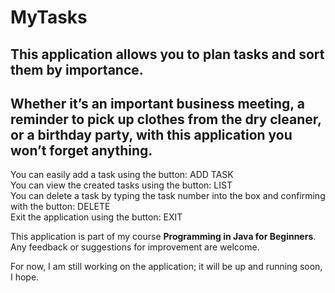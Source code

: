 # MyTasks
## This application allows you to plan tasks and sort them by importance.
## Whether it’s an important business meeting, a reminder to pick up clothes from the dry cleaner, or a birthday party, with this application you won’t forget anything.

  You can easily add a task using the button: ADD TASK\
  You can view the created tasks using the button: LIST\
  You can delete a task by typing the task number into the box and confirming with the button: DELETE\
  Exit the application using the button: EXIT

   This application is part of my course **Programming in Java for Beginners**.\
   Any feedback or suggestions for improvement are welcome.

   For now, I am still working on the application; it will be up and running soon, I hope.


